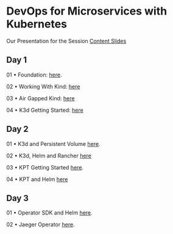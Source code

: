 # DevOps for Microservices with Kubernetes

Our Presentation for the Session [Content Slides](https://github.com/GeorgeNiece/DevOpsForMicroservicesWithKubernetes-3day/blob/master/content/DevOpsForMicroservicesWithKubernetes-V11.pdf)

## Day 1

01 •  Foundation: [here](https://github.com/GeorgeNiece/DevOpsForMicroservicesWithKubernetes-3day/labs/LAB01-Foundation.pdf).

02 •  Working With Kind: [here](https://github.com/GeorgeNiece/DevOpsForMicroservicesWithKubernetes-3day/labs/LAB02-WorkingWithKind.pdf)

03 • Air Gapped Kind: [here](https://github.com/GeorgeNiece/DevOpsForMicroservicesWithKubernetes-3day/labs/LAB03-AirGappedKIND.pdf)

04 •  K3d Getting Started: [here](https://github.com/GeorgeNiece/DevOpsForMicroservicesWithKubernetes-3day/labs/LAB04-K3D-GettingStarted.pdf)

## Day 2
01 •  K3d and Persistent Volume [here](https://github.com/GeorgeNiece/DevOpsForMicroservicesWithKubernetes-3day/labs/LAB06-K3D-PVC.labf).

02 •  K3d, Helm and Rancher [here](https://github.com/GeorgeNiece/DevOpsForMicroservicesWithKubernetes-3day/labs/LAB05-K3D-Rancher.pdf)

03  • KPT Getting Started [here](https://github.com/GeorgeNiece/DevOpsForMicroservicesWithKubernetes-3day/labs/LAB07-KPT-GettingStarted.pdf).

04 •  KPT and Helm [here](https://github.com/GeorgeNiece/DevOpsForMicroservicesWithKubernetes-3day/labs/LAB08-KPT-Helm.pdf)

## Day 3

01 •  Operator SDK and Helm [here](https://github.com/GeorgeNiece/DevOpsForMicroservicesWithKubernetes-3day/labs/LAB09-OperatorSDK-Helm.pdf).

<!--02 •  Prometheus Monitoring [here](https://github.com/GeorgeNiece/DevOpsForMicroservicesWithKubernetes-3day/labs/LAB10-Prometheus.pdf).

03 • Istio Service Mesh [here](https://github.com/GeorgeNiece/DevOpsForMicroservicesWithKubernetes-3day/labs/LAB11-Istio.pdf).
-->
02 • Jaeger Operator [here](https://github.com/GeorgeNiece/DevOpsForMicroservicesWithKubernetes-3day/labs/LAB12-Jaeger-Operator.pdf).



